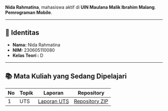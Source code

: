 **Nida Rahmatina**, mahasiswa aktif di **UIN Maulana Malik Ibrahim Malang**.  
**Pemrograman Mobile**.

---

## 🪪 Identitas
- **Nama:** Nida Rahmatina  
- **NIM:** 230605110080
- **Kelas Teori :** D

---
## 📚 Mata Kuliah yang Sedang Dipelajari

| No | Topik | Laporan | Repository |
|----|--------|----------|-------------|
| 1 | UTS | [Laporan UTS](laporan/laporan1.pdf) | [Repository ZIP](laporan/uts_project.zip) |

